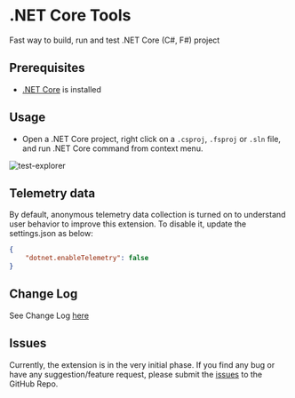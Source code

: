 # .NET Core Tools

Fast way to build, run and test .NET Core (C#, F#) project

## Prerequisites

* [.NET Core](https://www.microsoft.com/net/core) is installed

## Usage

* Open a .NET Core project, right click on a `.csproj`, `.fsproj` or `.sln` file, and run .NET Core command from context menu.

![test-explorer](https://github.com/formulahendry/vscode-dotnet/raw/master/images/usage.png)

## Telemetry data

By default, anonymous telemetry data collection is turned on to understand user behavior to improve this extension. To disable it, update the settings.json as below:
```json
{
    "dotnet.enableTelemetry": false
}
```

## Change Log

See Change Log [here](https://github.com/formulahendry/vscode-dotnet/blob/master/CHANGELOG.md)

## Issues

Currently, the extension is in the very initial phase. If you find any bug or have any suggestion/feature request, please submit the [issues](https://github.com/formulahendry/vscode-dotnet/issues) to the GitHub Repo.

